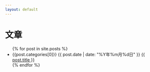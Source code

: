 ```yaml
---
layout: default
---
```


<div class="home">

  <h1>文章</h1>

  <ul class="posts">
    {% for post in site.posts %}
      <li>
        <span class="post-date" href="{{post.categories[0]|| prepend: site.baseurl }}-ref">{{post.categories[0]}}   {{ post.date | date: "%Y年%m月%d日" }}</span>
        <a class="post-link" href="{{ post.url | prepend: site.baseurl }}">{{ post.title }}</a>
      </li>
    {% endfor %}
  </ul>
</div>
